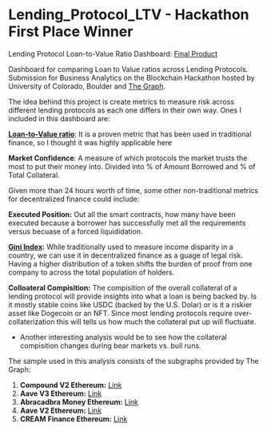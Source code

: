 # Lending_Protocol_LTV - Hackathon First Place Winner

Lending Protocol Loan-to-Value Ratio Dashboard: [Final Product](https://lookerstudio.google.com/reporting/d782e5c1-7f48-4297-86e1-47efb6c0523e)

Dashboard for comparing Loan to Value ratios across Lending Protocols. Submission for Business Analytics on the Blockchain Hackathon hosted by University of Colorado, Boulder and [The Graph](https://thegraph.com/en/).

The idea behind this project is create metrics to measure risk across different lending protocols as each one differs in their own way. Ones I included in this dashboard are:

**[Loan-to-Value ratio](https://www.investopedia.com/terms/m/maximum_loan_to_value_ratio.asp)**: It is a proven metric that has been used in traditional finance, so I thought it was highly applicable here

**Market Confidence**: A measure of which protocols the market trusts the most to put their money into. Divided into % of Amount Borrowed and % of Total Collateral.

Given more than 24 hours worth of time, some other non-traditional metrics for decentralized finance could include:

**Executed Position:** Out all the smart contracts, how many have been executed because a borrower has successfully met all the requirements versus becuase of a forced liquididation.

**[Gini Index](https://en.wikipedia.org/wiki/Gini_coefficient):** While traditionally used to measure income disparity in a country, we can use it in decentralized finance as a guage of legal risk. Having a higher distribution of a token shifts the burden of proof from one company to across the total population of holders.

**Colloateral Compisition:** The compisition of the overall collateral of a lending protocol will provide insights into what a loan is being backed by. Is it mostly stable coins like USDC (backed by the U.S. Dolar) or is it a riskier asset like Dogecoin or an NFT. Since most lending protocols require over-collaterization this will tells us how much the collateral put up will fluctuate.
- Another interesting analysis would be to see how the collateral compisition changes during bear markets vs. bull runs.

The sample used in this analysis consists of the subgraphs provided by The Graph:

1) **Compound V2 Ethereum:** [Link](https://thegraph.com/hosted-service/subgraph/messari/compound-v2-ethereum)
2) **Aave V3 Ethereum:** [Link](https://thegraph.com/hosted-service/subgraph/messari/aave-v3-ethereum)
3) **Abracadbra Money Ethereum:** [Link](https://thegraph.com/hosted-service/subgraph/messari/abracadabra-money-ethereum)
4) **Aave V2 Ethereum:** [Link](https://thegraph.com/hosted-service/subgraph/messari/aave-v2-ethereum)
5) **CREAM Finance Ethereum:** [Link](https://thegraph.com/hosted-service/subgraph/messari/cream-finance-ethereum)
